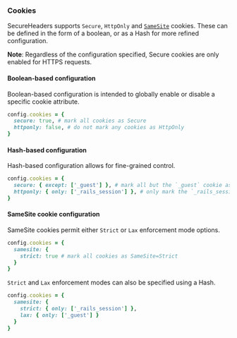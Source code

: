 ### Cookies

SecureHeaders supports `Secure`, `HttpOnly` and [`SameSite`](https://tools.ietf.org/html/draft-west-first-party-cookies-07) cookies. These can be defined in the form of a boolean, or as a Hash for more refined configuration.

__Note__: Regardless of the configuration specified, Secure cookies are only enabled for HTTPS requests.

#### Boolean-based configuration

Boolean-based configuration is intended to globally enable or disable a specific cookie attribute.

```ruby
config.cookies = {
  secure: true, # mark all cookies as Secure
  httponly: false, # do not mark any cookies as HttpOnly
}
```

#### Hash-based configuration

Hash-based configuration allows for fine-grained control.

```ruby
config.cookies = {
  secure: { except: ['_guest'] }, # mark all but the `_guest` cookie as Secure
  httponly: { only: ['_rails_session'] }, # only mark the `_rails_session` cookie as HttpOnly
}
```

#### SameSite cookie configuration

SameSite cookies permit either `Strict` or `Lax` enforcement mode options.

```ruby
config.cookies = {
  samesite: {
    strict: true # mark all cookies as SameSite=Strict
  }
}
```

`Strict` and `Lax` enforcement modes can also be specified using a Hash.

```ruby
config.cookies = {
  samesite: {
    strict: { only: ['_rails_session'] },
    lax: { only: ['_guest'] }
  }
}
```
